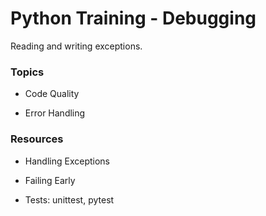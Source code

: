 # Python Training - Debugging

Reading and writing exceptions.

### Topics

- Code Quality

- Error Handling


### Resources

- Handling Exceptions

- Failing Early

- Tests: unittest, pytest
